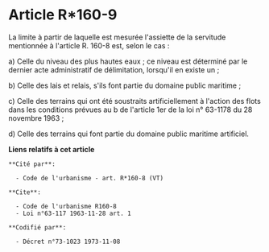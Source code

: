 # Article R*160-9

La limite à partir de laquelle est mesurée l'assiette de la servitude mentionnée à l'article R. 160-8 est, selon le cas :

a) Celle du niveau des plus hautes eaux ; ce niveau est déterminé par le dernier acte administratif de délimitation,
lorsqu'il en existe un ;

b) Celle des lais et relais, s'ils font partie du domaine public maritime ;

c) Celle des terrains qui ont été soustraits artificiellement à l'action des flots dans les conditions prévues au b de
l'article 1er de la loi n° 63-1178 du 28 novembre 1963 ;

d) Celle des terrains qui font partie du domaine public maritime artificiel.

**Liens relatifs à cet article**

	**Cité par**:

	  - Code de l'urbanisme - art. R*160-8 (VT)

	**Cite**:

	  - Code de l'urbanisme R160-8
	  - Loi n°63-117 1963-11-28 art. 1

	**Codifié par**:

	  - Décret n°73-1023 1973-11-08

